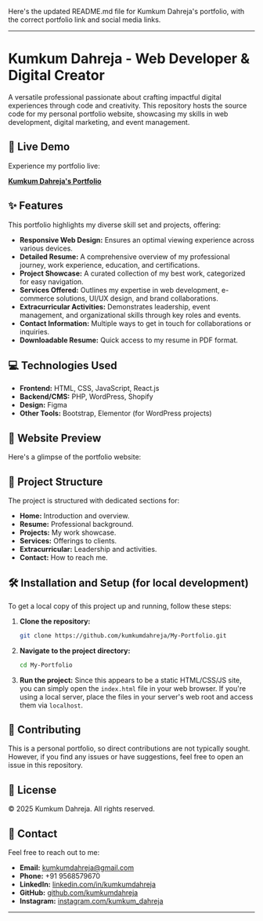 Here's the updated README.md file for Kumkum Dahreja's portfolio, with the correct portfolio link and social media links.

-----

# Kumkum Dahreja - Web Developer & Digital Creator

A versatile professional passionate about crafting impactful digital experiences through code and creativity. This repository hosts the source code for my personal portfolio website, showcasing my skills in web development, digital marketing, and event management.

## 🚀 Live Demo

Experience my portfolio live:

**[Kumkum Dahreja's Portfolio](https://kumkumdahreja.github.io/My-Portfolio/)**

## ✨ Features

This portfolio highlights my diverse skill set and projects, offering:

  * **Responsive Web Design:** Ensures an optimal viewing experience across various devices.
  * **Detailed Resume:** A comprehensive overview of my professional journey, work experience, education, and certifications.
  * **Project Showcase:** A curated collection of my best work, categorized for easy navigation.
  * **Services Offered:** Outlines my expertise in web development, e-commerce solutions, UI/UX design, and brand collaborations.
  * **Extracurricular Activities:** Demonstrates leadership, event management, and organizational skills through key roles and events.
  * **Contact Information:** Multiple ways to get in touch for collaborations or inquiries.
  * **Downloadable Resume:** Quick access to my resume in PDF format.

## 💻 Technologies Used

  * **Frontend:** HTML, CSS, JavaScript, React.js
  * **Backend/CMS:** PHP, WordPress, Shopify
  * **Design:** Figma
  * **Other Tools:** Bootstrap, Elementor (for WordPress projects)

## 📸 Website Preview

Here's a glimpse of the portfolio website:

## 📂 Project Structure

The project is structured with dedicated sections for:

  * **Home:** Introduction and overview.
  * **Resume:** Professional background.
  * **Projects:** My work showcase.
  * **Services:** Offerings to clients.
  * **Extracurricular:** Leadership and activities.
  * **Contact:** How to reach me.

## 🛠️ Installation and Setup (for local development)

To get a local copy of this project up and running, follow these steps:

1.  **Clone the repository:**

    ```bash
    git clone https://github.com/kumkumdahreja/My-Portfolio.git
    ```

2.  **Navigate to the project directory:**

    ```bash
    cd My-Portfolio
    ```

3.  **Run the project:**
    Since this appears to be a static HTML/CSS/JS site, you can simply open the `index.html` file in your web browser. If you're using a local server, place the files in your server's web root and access them via `localhost`.

## 🤝 Contributing

This is a personal portfolio, so direct contributions are not typically sought. However, if you find any issues or have suggestions, feel free to open an issue in this repository.

## 📄 License

© 2025 Kumkum Dahreja. All rights reserved.

## 📧 Contact

Feel free to reach out to me:

  * **Email:** kumkumdahreja@gmail.com
  * **Phone:** +91 9568579670
  * **LinkedIn:** [linkedin.com/in/kumkumdahreja](https://linkedin.com/in/kumkumdahreja)
  * **GitHub:** [github.com/kumkumdahreja](https://github.com/kumkumdahreja)
  * **Instagram:** [instagram.com/kumkum\_dahreja](https://www.instagram.com/kumkum_dahreja?igsh=enF5MHI3dTl6N21t)

-----